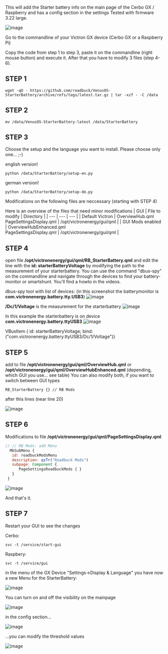 This will add the Starter battery info on the main page of the Cerbo GX / Raspberry and has a config section in the settings
Tested with firmware 3.22 large.

![image](https://github.com/roadbuck/VenusOS-StarterBattery/assets/164482499/1145eb5b-6487-476e-a5e8-aba6b58d941c)

Go to the commandline of your Victron GX device (Cerbo GX or a Raspberry Pi)

Copy the code from step 1 to step 3, paste it on the commandline (right mouse button) and execute it. After that you have to modify 3 files (step 4-6).

## STEP 1
```
wget -qO - https://github.com/roadbuck/VenusOS-StarterBattery/archive/refs/tags/latest.tar.gz | tar -xzf - -C /data
```
## STEP 2
```
mv /data/VenusOS-StarterBattery-latest /data/StarterBattery
```
## STEP 3
Choose the setup and the language you want to install. Please choose only one... ;-)

english version!
```
python /data/StarterBattery/setup-en.py
```
german version!
```
python /data/StarterBattery/setup-de.py
```
Modifications on the following files are neccessary (starting with STEP 4)

Here is an overview of the files that need minor modifications
| GUI | File to modify | Directory |
| --- | --- | --- |
| Default Victron | OverviewHub.qml<br>PageSettingsDisplay.qml | /opt/victronenergy/gui/qml |
| GUI Mods enabled | OverviewHubEnhanced.qml<br>PageSettingsDisplay.qml | /opt/victronenergy/gui/qml |

## STEP 4
open file **/opt/victronenergy/gui/qml/RB_StarterBattery.qml** and edit the line with the **id: starterBatteryVoltage** by modifying the path to the measurement of your starterbattery. You can use the command "dbus-spy" on the commandline and navigate through the devices to find your battery-monitor or smartshunt. You'll find a howto in the videos.

dbus-spy tool with list of devices:
(in this screenshot the batterymonitor is **com.victronenergy.battery.tty.USB3**)
![image](https://github.com/roadbuck/VenusOS-StarterBattery/assets/164482499/e88fd76e-4910-43a4-9483-a938c75e633b)

**/Dc/1/Voltage** is the measurement for the starterbattery
![image](https://github.com/roadbuck/VenusOS-StarterBattery/assets/164482499/85597c24-5cc6-4529-9f90-7b622fb99e1f)

In this example the starterbattery is on device **com.victronenergy.battery.ttyUSB3**
![image](https://github.com/roadbuck/VenusOS-StarterBattery/assets/164482499/e0f6e816-27eb-4fa5-a482-b8420921c46b)

VBusItem { id: starterBatteryVoltage; bind:("com.victronenergy.battery.ttyUSB3/Dc/1/Voltage")}

## STEP 5
add to file **/opt/victronenergy/gui/qml/OverviewHub.qml** or **/opt/victronenergy/gui/qml/OverviewHubEnhanced.qml** (depending, which GUI you use... see table) You can also modify both, if you want to switch between GUI types
```
RB_StarterBattery {} // RB Mods
```
after this lines (near line 20)

![image](https://github.com/roadbuck/VenusOS-StarterBattery/assets/164482499/ffd64506-2d11-49b4-a8b8-711fe9f2dab6)

## STEP 6
Modifications to file **/opt/victronenergy/gui/qml/PageSettingsDisplay.qml**
```qml
// // RB Mods: add Menu
  MbSubMenu {
   id: roadbuckModsMenu
   description: qsTr("Roadbuck Mods")
   subpage: Component {
      PageSettingsRoadbuckMods { }
   }
 }
```
![image](https://github.com/roadbuck/VenusOS-StarterBattery/assets/164482499/a21b2fa3-67cb-4cf2-b6fd-65c0127d425a)


And that's it. 

## STEP 7
Restart your GUI to see the changes

Cerbo:
```
svc -t /service/start-gui
```

Raspbery: 
```
svc -t /service/gui
```

in the menu of the GX Device "Settings->Display & Language" you have now a new Menu for the StarterBattery:

![image](https://github.com/roadbuck/VenusOS-StarterBattery/assets/164482499/0dedceea-34db-4b47-8d50-88bf184e0683)

You can turn on and off the visibility on the mainpage

![image](https://github.com/roadbuck/VenusOS-StarterBattery/assets/164482499/7b052ff2-6069-46ab-b4aa-6eb6f0ce5927)

in the config section...

![image](https://github.com/roadbuck/VenusOS-StarterBattery/assets/164482499/dfdf3143-b536-4f3a-b549-14a02fa513ab)

...you can modify the threshold values

![image](https://github.com/roadbuck/VenusOS-StarterBattery/assets/164482499/228c5b51-0014-4279-b853-df325713678d)





